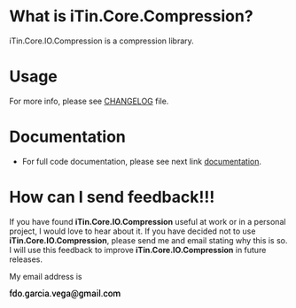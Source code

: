 
# What is iTin.Core.Compression?

iTin.Core.IO.Compression is a compression library.

# Usage
   
For more info, please see [CHANGELOG] file.

# Documentation

 - For full code documentation, please see next link [documentation].

# How can I send feedback!!!

If you have found **iTin.Core.IO.Compression** useful at work or in a personal project, I would love to hear about it. If you have decided not to use **iTin.Core.IO.Compression**, please send me and email stating why this is so. I will use this feedback to improve **iTin.Core.IO.Compression** in future releases.

My email address is 

![email.png][email] 


[email]: ./assets/email.png "email"
[documentation]: ./documentation/iTin.Core.IO.Compression.md

[CHANGELOG]: https://github.com/iAJTin/iTin.Core.IO.Compression/blob/master/CHANGELOG.md
